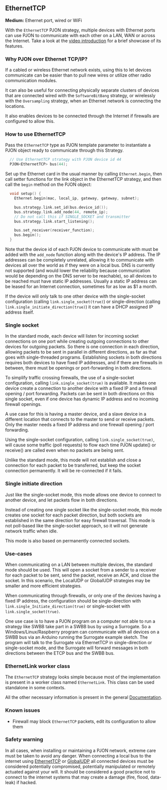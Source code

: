 ## EthernetTCP

**Medium:** Ethernet port, wired or WiFi

With the `EthernetTCP` PJON strategy, multiple devices with Ethernet ports can use PJON to communicate with each other on a LAN, WAN or across the Internet. Take a look at the [video introduction](https://www.youtube.com/watch?v=DQzcAv38yxM) for a brief showcase of its features.

### Why PJON over Ethernet TCP/IP?
If a cabled or wireless Ethernet network exists, using this to let devices communicate can be easier than to pull new wires or utilize other radio communication modules.

It can also be useful for connecting physically separate clusters of devices that are connected wired with the `SoftwareBitBang` strategy, or wirelessly with the `Oversampling` strategy, when an Ethernet network is connecting the locations.

It also enables devices to be connected through the Internet if firewalls are configured to allow this.

### How to use EthernetTCP
Pass the `EthernetTCP` type as PJON template parameter to instantiate a PJON object ready to communicate through this Strategy.
```cpp  
  // Use EthernetTCP strategy with PJON device id 44
  PJON<EthernetTCP> bus(44);
```
Set up the Ethernet card in the usual manner by calling `Ethernet.begin`, then call setter functions for the link object in the EthernetTCP strategy, and then call the `begin` method on the PJON object:
```cpp
  void setup() {
    Ethernet.begin(mac, local_ip, gateway, gateway, subnet);

    bus.strategy.link.set_id(bus.device_id());
    bus.strategy.link.add_node(44, remote_ip);
    // Do not call this if SINGLE_SOCKET and transmitter
    bus.strategy.link.start_listening();

    bus.set_receiver(receiver_function);
    bus.begin();
  }
```
Note that the device id of each PJON device to communicate with must be added with the `add_node` function along with the device's IP address. The IP addresses can be completely unrelated, allowing it to communicate with devices all over the world as if they were on a local bus. DNS is currently not supported (and would lower the reliability because communication would be depending on the DNS server to be reachable), so all devices to be reached must have static IP addresses. Usually a static IP address can be leased for an Internet connection, sometimes for as low as $1 a month.

If the device will only talk to one other device with the single-socket configuration (calling `link.single_socket(true)`) or single-direction (calling `link.single_initiate_direction(true)`) it can have a DHCP assigned IP address itself.

### Single socket
In the standard mode, each device will listen for incoming socket connections on one port while creating outgoing connections to other devices for outgoing packets. So there is one connection in each direction, allowing packets to be sent in parallel in different directions, as far as that goes with single-threaded programs. Establishing sockets in both directions requires both devices to have fixed IP addresses, and if there are firewalls in between, there must be openings or port-forwarding in both directions.

To simplify traffic crossing firewalls, the use of a single-socket configuration, calling `link.single_socket(true)` is available. It makes one device create a connection to another device with a fixed IP and a firewall opening / port forwarding. Packets can be sent in both directions on this single socket, even if one device has dynamic IP address and no incoming firewall openings.

A use case for this is having a master device, and a slave device in a different location that connects to the master to send or receive packets. Only the master needs a fixed IP address and one firewall opening / port forwarding.

Using the single-socket configuration, calling `link.single_socket(true)`, will cause some traffic (poll requests) to flow each time PJON update() or receive() are called even when no packets are being sent.

Unlike the standard mode, this mode will not establish and close a connection for each packet to be transferred, but keep the socket connection permanently. It will be re-connected if it fails.

### Single initiate direction
Just like the single-socket mode, this mode allows one device to connect to another device, and let packets flow in both directions.

Instead of creating one single socket like the single-socket mode, this mode creates one socket for each packet direction, but both sockets are established in the same direction for easy firewall traversal.
This mode is not poll-based like the single-socket approach, so it will not generate network traffic when idle.

This mode is also based on permanently connected sockets.

### Use-cases
When communicating on a LAN between multiple devices, the standard mode should be used. This will open a socket from a sender to a receiver for each packet to be sent, send the packet, receive an ACK, and close the socket.
In this scenario, the LocalUDP or GlobalUDP strategies may be smaller and more efficient strategies.

When communicating through firewalls, or only one of the devices having a fixed IP address, the configuration should be single-direction with `link.single_Initiate_direction(true)` or single-socket with `link.single_socket(true)`.

One use case is to have a PJON program on a computer not able to run a strategy like SWBB take part in a SWBB bus by using a Surrogate. So a Windows/Linux/Raspberry program can communicate with all devices on a SWBB bus via an Arduino running the Surrogate example sketch. The program will talk to the Surrogate via EthernetTCP in single-direction or single-socket mode, and the Surrogate will forward messages in both directions between the ETCP bus and the SWBB bus.

### EthernetLink worker class
The `EthernetTCP` strategy looks simple because most of the implementation is present in a worker class named `EthernetLink`. This class can be used standalone in some contexts.

All the other necessary information is present in the general [Documentation](/documentation).

### Known issues
- Firewall may block `EthernetTCP` packets, edit its configuration to allow them

### Safety warning
In all cases, when installing or maintaining a PJON network, extreme care must be taken to avoid any danger. When connecting a local bus to the internet using [EthernetTCP](/src/strategies/EthernetTCP) or [GlobalUDP](/src/strategies/GlobalUDP) all connected devices must be considered potentially compromised, potentially manipulated or remotely actuated against your will. It should be considered a good practice not to connect to the internet systems that may create a damage (fire, flood, data-leak) if hacked.
